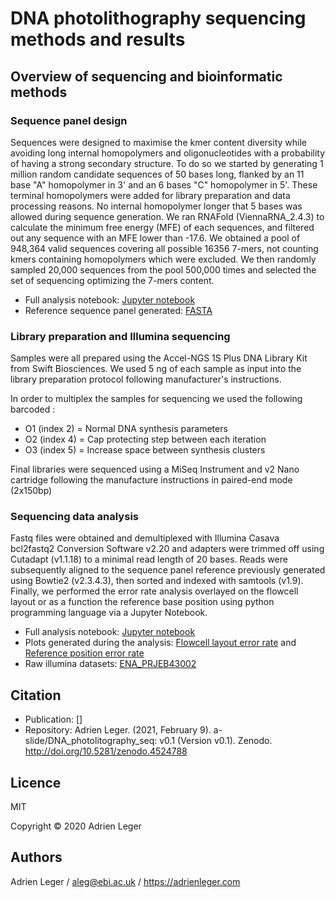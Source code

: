 
#  DNA photolithography sequencing methods and results

## Overview of sequencing and bioinformatic methods

### Sequence panel design

Sequences were designed to maximise the kmer content diversity while avoiding long internal homopolymers and oligonucleotides with a probability of having a strong secondary structure. To do so we started by generating 1 million random candidate sequences of 50 bases long, flanked by an 11 base "A" homopolymer in 3' and an 6 bases "C" homopolymer in 5'. These terminal homopolymers were added for library preparation and data processing reasons. No internal homopolymer longer that 5 bases was allowed during sequence generation. We ran RNAFold (ViennaRNA_2.4.3) to calculate the minimum free energy (MFE) of each sequences, and filtered out any sequence with an MFE lower than -17.6. We obtained a pool of 948,364 valid sequences covering all possible 16356 7-mers, not counting kmers containing homopolymers which were excluded. We then randomly sampled 20,000 sequences from the pool 500,000 times and selected the set of sequencing optimizing the 7-mers content.

* Full analysis notebook: [Jupyter notebook](https://a-slide.github.io/DNA_photolitography_seq/notebooks/Sequence_panel_design.html)
* Reference sequence panel generated: [FASTA](https://github.com/a-slide/DNA_photolitography_seq/raw/main/results/reference/DNA_test_sequence_panel_selection.fa.gz)

### Library preparation and Illumina sequencing

Samples were all prepared using the Accel-NGS 1S Plus DNA Library Kit from Swift Biosciences. We used 5 ng of each sample as input into the library preparation protocol following manufacturer's instructions.

In order to multiplex the samples for sequencing we used the following barcoded :
* O1 (index 2) = Normal DNA synthesis parameters
* O2 (index 4) = Cap protecting step between each iteration
* O3 (index 5) = Increase space between synthesis clusters

Final libraries were sequenced using a MiSeq Instrument and v2 Nano cartridge following the manufacture instructions in paired-end mode (2x150bp)

### Sequencing data analysis

Fastq files were obtained and demultiplexed with Illumina Casava bcl2fastq2 Conversion Software v2.20 and adapters were trimmed off using Cutadapt (v1.1.18) to a minimal read length of 20 bases.
Reads were subsequently aligned to the sequence panel reference previously generated using Bowtie2 (v2.3.4.3), then sorted and indexed with samtools (v1.9). Finally, we performed the error rate analysis overlayed on the flowcell layout or as a function the reference base position using python programming language via a Jupyter Notebook.

* Full analysis notebook: [Jupyter notebook](https://a-slide.github.io/DNA_photolitography_seq/notebooks/Illumina_error_rate_analysis.html)
* Plots generated during the analysis: [Flowcell layout error rate](https://github.com/a-slide/DNA_photolitography_seq/tree/main/results/flowcell_layout_error_rate/) and [Reference position error rate](https://github.com/a-slide/DNA_photolitography_seq/tree/main/results/ref_position_error_rate)
* Raw illumina datasets: [ENA_PRJEB43002](https://www.ebi.ac.uk/ena/browser/view/PRJEB43002)

## Citation

* Publication: []
* Repository: Adrien Leger. (2021, February 9). a-slide/DNA_photolitography_seq: v0.1 (Version v0.1). Zenodo. http://doi.org/10.5281/zenodo.4524788

## Licence

MIT

Copyright © 2020 Adrien Leger

## Authors

Adrien Leger / aleg@ebi.ac.uk / https://adrienleger.com
